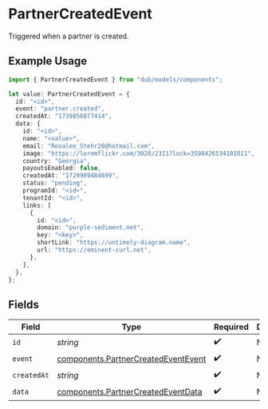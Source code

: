 # PartnerCreatedEvent

Triggered when a partner is created.

## Example Usage

```typescript
import { PartnerCreatedEvent } from "dub/models/components";

let value: PartnerCreatedEvent = {
  id: "<id>",
  event: "partner.created",
  createdAt: "1739856877414",
  data: {
    id: "<id>",
    name: "<value>",
    email: "Rosalee_Stehr26@hotmail.com",
    image: "https://loremflickr.com/3028/2311?lock=3598426534101011",
    country: "Georgia",
    payoutsEnabled: false,
    createdAt: "1729909484699",
    status: "pending",
    programId: "<id>",
    tenantId: "<id>",
    links: [
      {
        id: "<id>",
        domain: "purple-sediment.net",
        key: "<key>",
        shortLink: "https://untimely-diagram.name",
        url: "https://eminent-curl.net",
      },
    ],
  },
};
```

## Fields

| Field                                                                                      | Type                                                                                       | Required                                                                                   | Description                                                                                |
| ------------------------------------------------------------------------------------------ | ------------------------------------------------------------------------------------------ | ------------------------------------------------------------------------------------------ | ------------------------------------------------------------------------------------------ |
| `id`                                                                                       | *string*                                                                                   | :heavy_check_mark:                                                                         | N/A                                                                                        |
| `event`                                                                                    | [components.PartnerCreatedEventEvent](../../models/components/partnercreatedeventevent.md) | :heavy_check_mark:                                                                         | N/A                                                                                        |
| `createdAt`                                                                                | *string*                                                                                   | :heavy_check_mark:                                                                         | N/A                                                                                        |
| `data`                                                                                     | [components.PartnerCreatedEventData](../../models/components/partnercreatedeventdata.md)   | :heavy_check_mark:                                                                         | N/A                                                                                        |